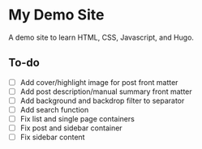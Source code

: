 # My Demo Site

A demo site to learn HTML, CSS, Javascript, and Hugo.

## To-do

- [ ] Add cover/highlight image for post front matter
- [ ] Add post description/manual summary front matter
- [ ] Add background and backdrop filter to separator
- [ ] Add search function
- [ ] Fix list and single page containers
- [ ] Fix post and sidebar container
- [ ] Fix sidebar content
